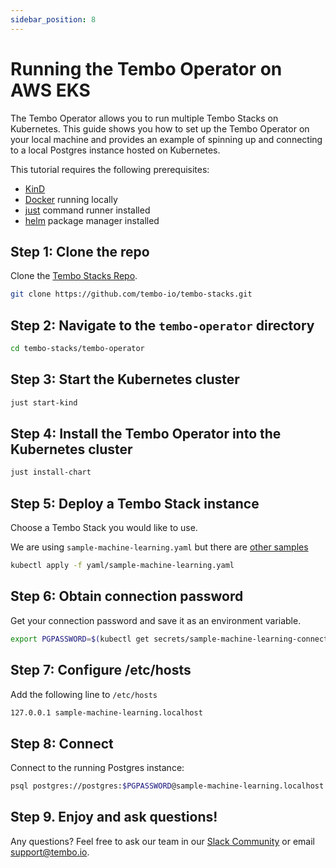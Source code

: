 ```yaml
---
sidebar_position: 8
---
```


# Running the Tembo Operator on AWS EKS

The Tembo Operator allows you to run multiple Tembo Stacks on Kubernetes. This guide shows you how to set up the Tembo Operator on your local machine and provides an example of spinning up and connecting to a local Postgres instance hosted on Kubernetes.

This tutorial requires the following prerequisites:

- [KinD](https://github.com/kubernetes-sigs/kind)
- [Docker](https://www.docker.com/) running locally
- [just](https://github.com/casey/just) command runner installed
- [helm](https://helm.sh/) package manager installed

## Step 1: Clone the repo 

Clone the [Tembo Stacks Repo](https://github.com/tembo-io/tembo-stacks/tree/main).

```bash
git clone https://github.com/tembo-io/tembo-stacks.git
```  

## Step 2: Navigate to the `tembo-operator` directory

```bash
cd tembo-stacks/tembo-operator
```  

## Step 3: Start the Kubernetes cluster

```bash
just start-kind
```  

## Step 4: Install the Tembo Operator into the Kubernetes cluster

```bash
just install-chart
```  

## Step 5: Deploy a Tembo Stack instance

Choose a Tembo Stack you would like to use. 

We are using `sample-machine-learning.yaml` but there are [other samples](https://github.com/tembo-io/tembo-stacks/tree/main/tembo-operator/yaml)

```bash
kubectl apply -f yaml/sample-machine-learning.yaml
```  

## Step 6: Obtain connection password

Get your connection password and save it as an environment variable.

```bash
export PGPASSWORD=$(kubectl get secrets/sample-machine-learning-connection --template={{.data.password}} | base64 -D)
```  

## Step 7: Configure /etc/hosts

Add the following line to `/etc/hosts`

```bash
127.0.0.1 sample-machine-learning.localhost
```

## Step 8: Connect

Connect to the running Postgres instance:

```bash
psql postgres://postgres:$PGPASSWORD@sample-machine-learning.localhost:5432
```  

## Step 9. Enjoy and ask questions!

Any questions? Feel free to ask our team in our [Slack Community](https://join.slack.com/t/tembocommunity/shared_invite/zt-23o25qt91-AnZoC1jhLMLubwia4GeNGw) or email [support@tembo.io](mailto:support@tembo.io).
